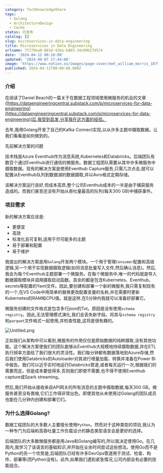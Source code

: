 ```yaml
---
category: TechKnowledgeShare
tags:
  - Golang
  - ArchitectureDesign
  - Cache
status: 已发布
catalog: []
slug: microservices-in-data-engineering
title: Microservices in Data Engineering
urlname: 7f279ea0-883d-426a-b803-34c09b27d574
date: '2024-04-12 00:10:00'
updated: '2024-09-07 17:44:00'
image: 'https://www.notion.so/images/page-cover/met_william_morris_1875.jpg'
published: 2024-04-11T08:00:00.000Z
---
```


### 介绍


在阅读了Daniel Beach的一篇关于在数据工程领域使用微服务的机会的文章([https://dataengineeringcentral.substack.com/p/microservices-for-data-engineering](https://dataengineeringcentral.substack.com/p/microservices-for-data-engineering))后,我受到启发,分享我在这方面的经验。


去年,我用Golang开发了自己的Kafka Connect实现,以从许多主题中摄取数据。让我们看看是如何做到的。


先前解决方案的问题


技术栈是Azure Eventhub作为消息系统,Kubernetes和Databricks。后端团队有数百个通过Eventhub进行通信的微服务。数据工程团队需要从其中许多微服务中摄取数据。现有的解决方案是使用Eventhub Capture服务,只需几次点击,就可以配置从Eventhub队列到数据湖的数据摄取,并以Avro格式定期存储。


该解决方案运行良好,但成本高昂,整个公司Eventhub成本的一半是由于捕获服务造成的。而我们甚至还没有开始从吞吐量最高的队列(每天300 GB)中捕获事件。


### 项目需求


新的解决方案应该是:

- 更便宜
- 高效
- 标准化且可复制,适用于尽可能多的主题
- 易于部署和配置
- 易于维护

我提出的解决方案是用`Golang`开发两个模块。一个用于管理`Consumer`配置和高级逻辑,另一个用于实现数据摄取逻辑(如将消息批量写入文件,然后确认消息)。然后,我会为每个Eventhub主题部署一个微服务。在每个微服务中,唯一的代码就是导入数据摄取模块并调用摄取启动函数。其余的都是包含Kubernetes、Eventhub、secrets等配置的Yaml文件。因此,要创建和部署一个新的微服务,我只需复制现有的一个,在VS Code中用简单的替换更改配置变量的名称,并在需要时更新Kubernetes的RAM和CPU值。就是这样,在5分钟内我就可以准备好部署它。


微服务创建的文件格式是包含多行json的Txt。原因是没有使用`schema registry`。因此,无法管理模式演化,我们会丢失新字段。将其与`schema registry`和`parquet`文件格式一起使用,并检查性能,这将是很有趣的。


![Untitled.png](https://prod-files-secure.s3.us-west-2.amazonaws.com/5d24fe63-e567-4804-86f9-9fdc62e13082/4e0f8d5d-b295-4408-9363-660688d511a9/Untitled.png?X-Amz-Algorithm=AWS4-HMAC-SHA256&X-Amz-Content-Sha256=UNSIGNED-PAYLOAD&X-Amz-Credential=ASIAZI2LB4667SVUX2CS%2F20250314%2Fus-west-2%2Fs3%2Faws4_request&X-Amz-Date=20250314T213517Z&X-Amz-Expires=3600&X-Amz-Security-Token=IQoJb3JpZ2luX2VjEK3%2F%2F%2F%2F%2F%2F%2F%2F%2F%2FwEaCXVzLXdlc3QtMiJIMEYCIQCN2xUth%2FfvTmmnJvjmGOVi3DPBbnyKh9tWlqBV90v4lAIhAPm4OPlOVCJMLVDeeho80mJcsukHuJU1Ae%2FWYrtpxsGrKogECPb%2F%2F%2F%2F%2F%2F%2F%2F%2F%2FwEQABoMNjM3NDIzMTgzODA1IgxuqT0iWJ5mdr888EEq3ANY4OBhAU6bI6cXfz98UK2KZosTzi3Dr5C9IXBkObUnGdtdyHDohLlRXskM7lc4oR0vgeFqxj8lJrkzuN01w%2B3UVMjrjJZcBETbmUBk6bRAZFEcmL%2FqRLnRaJBsl9C8stYxatcqnmFihqMtfq3EQj%2Fvij%2FXzRfYH3iFHG%2BHvy22d8aK8puGSrT5pdxoH001Qx4e0278JZbW9GbRiu1zwrNna4ctaQ88vtmhkWtABOL5gfk%2B3%2BJ18IjUWcYEB3ZiirveRw5IL071Bq6vDNVM%2FAMjF7AzbRRfXze690O9H0QMS1XUir%2FygFbzyM2jlylEAaQS5pYjmRwd5hULrCLHjZEadAiG3CrgKk9XPpnWfa0C1%2FjjusnF5N0rhH04ezgIDR%2Fc4nDN%2BjxOM%2FGsenov4Mo3tAVLd9F4HXVt9yATkjd0Fj8zYkeG6XD76eL4zKSAhUdwBkGVaz7NvnBGFhxcVpBl3qP9e%2FDWx0d3groO072ATt0w3mpub5GPIcAR83x%2F0I4%2B7UZQAyJxvB5bElFAmctSZSLRVB6YhcJBqTJez9nq4gFfVxM63G%2BQHfbtruUbM%2BrGHkOlMqG4gGHMj3Ob%2By6LfpdVBZucGjAcgDvjyEYqCzb1I%2BsOr%2BHSG%2B56vTC3sdK%2BBjqkAY0iSQCcWYTbq1yQP%2Bcn4%2FoEDZdF%2Bw1y%2FGuuT01ozbDg96J9QaWlEVg1g9A3CmVzWVpQkg5GVNk%2BY4LEEDqXVpaEbG1XyjHgq8%2FYH%2BOxaFNCUsmRK6351fMDYh4%2FcKkmyyfJAPUUdzqClTE5Br9J6x5JscfSQ3idEyw8YmNaoG5%2Fl%2FBnoPNQosJXt8Qai7hAxEUBDrj1eU4%2BOYxtcn3MkyV7kZHl&X-Amz-Signature=2232c4677b3b9847e1bbf867335b535596bcdac8751b0879163b7fd01ec31d3a&X-Amz-SignedHeaders=host&x-id=GetObject)


正如我们从架构中可以看到,微服务的作用仅仅是原始数据的纯粹摄取,没有其他功能。这个解决方案使我们的团队能够从Eventhub大规模地持续摄取数据,并在ETL执行频率方面给了我们很大的灵活性。我们每分钟都有数据落地到Azure存储,然后我们使用Databricks的Autoloader对其进行增量加载、转换并准备在Power BI中报告。我们可以近乎实时地运行Databricks管道,或者每天运行一次,根据我们的需要而定。但是成本要低得多,否则我们即使不需要,也不得不使用Eventhub capture或Spark streaming。


然后,我们开始从接收来自API网关的所有消息的主题中摄取数据,每天300 GB。微服务甚至没有畏缩,它们工作得非常出色。即使其他从未使用过Golang的团队成员也能在几分钟内创建和部署它们。


### 为什么选择Golang?


数据工程团队的大多数人主要擅长使用`Python`。然而对于这种类型的项目,我认为一种专门为后端和高吞吐量工作负载设计的静态类型语言会是更好的选择。


后端团队的大多数微服务都是用Java和Golang编写的,所以我决定使用Go。在几周内,我学习了该语言的基础知识,并开始在业余时间尝试这些想法。使用Go而不是Python的另一个优势是,后端团队已经有许多DevOps管道用于测试、检查、构件、部署等(而Python没有)。此外,如果我们遇到紧急情况,公司内部会有必要的技能组合。

